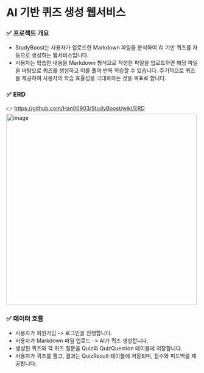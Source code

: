 # AI 기반 퀴즈 생성 웹서비스
### ✅ 프로젝트 개요
- StudyBoost는 사용자가 업로드한 Markdown 파일을 분석하여 AI 기반 퀴즈를 자동으로 생성하는 웹서비스입니다. 
- 사용자는 학습한 내용을 Markdown 형식으로 작성한 파일을 업로드하면 해당 파일을 바탕으로 퀴즈를 생성하고 이를 풀며 반복 학습할 수 있습니다. 주기적으로 퀴즈를 제공하여 사용자의 학습 효율성을 극대화하는 것을 목표로 합니다.
### ✅ ERD
👉 https://github.com/Han00903/StudyBoost/wiki/ERD
<img src="https://github.com/user-attachments/assets/dd8229b2-c85d-492f-bd6a-722ef6b1eccd" alt="image" width="500"/>

### ✅ 데이터 흐름
- 사용자가 회원가입 -> 로그인을 진행합니다.
- 사용자가 Markdown 파일 업로드 -> AI가 퀴즈 생성합니다.
- 생성된 퀴즈와 각 퀴즈 질문을 Quiz와 QuizQuestion 테이블에 저장합니다.
- 사용자가 퀴즈를 풀고, 결과는 QuizResult 테이블에 저장되며, 점수와 피드백을 제공합니다.


